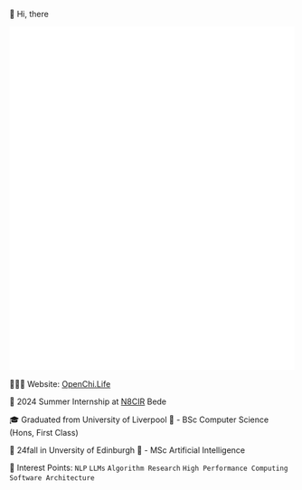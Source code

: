 👋 Hi, there

![Metrics](https://github.com/martingalexing/martingalexing/blob/main/github-metrics.svg)

🧑🏻‍💻 Website: [OpenChi.Life](https://openchi.life)

💼 2024 Summer Internship at [N8CIR](https://n8cir.org.uk/) Bede

🎓 Graduated from University of Liverpool 🏴󠁧󠁢󠁥󠁮󠁧󠁿 - BSc Computer Science (Hons, First Class)

📖 24fall in Unversity of Edinburgh 🏴󠁧󠁢󠁳󠁣󠁴󠁿 - MSc Artificial Intelligence

🌟 Interest Points: ```NLP``` ```LLMs``` ```Algorithm Research``` ```High Performance Computing``` ```Software Architecture```
